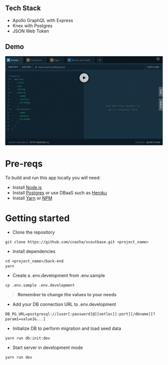 Tech Stack
-
- Apollo GraphQL with Express
- Knex with Postgres
- JSON Web Token

Demo
-
![](../scoutbase-backend-demo.gif)


# Pre-reqs
To build and run this app locally you will need:
- Install [Node.js](https://nodejs.org/en/)
- Install [Postgres](https://www.postgresql.org/download/) or use DBaaS such as [Heroku](http://heroku.com/)
- Install [Yarn](https://yarnpkg.com/en/docs/install) or [NPM](https://docs.npmjs.com/cli/install)


# Getting started
- Clone the repository
```
git clone https://github.com/cnazha/scoutbase.git <project_name>
```
- Install dependencies
```
cd <project_name>/back-end
yarn
```
- Create a .env.development from .env.sample
```
cp .env.sample .env.development
```
>**Remember to change the values to your needs**
- Add your DB connection URL to .env.development
```
DB_PG_URL=postgresql://[user[:password]@][netloc][:port][/dbname][?param1=value1&...]
```
- Initialize DB to perform migration and load seed data
```
yarn run db:init:dev
```
- Start server in development mode
```
yarn run dev
```
